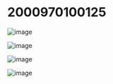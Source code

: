 # 2000970100125

![image](https://github.com/swapnillps0105/2000970100125/assets/114773664/61b240b5-9667-40b2-b674-f7da18acebc6)

![image](https://github.com/swapnillps0105/2000970100125/assets/114773664/83457ca4-8376-48a3-b9e2-ccfed3149532)

![image](https://github.com/swapnillps0105/2000970100125/assets/114773664/05b9150f-5662-4136-a6b1-a9b7e911d54b)

![image](https://github.com/swapnillps0105/2000970100125/assets/114773664/3ee9adee-8e50-46d6-8a90-250fcdfbc4ee)



